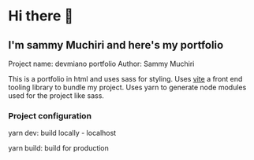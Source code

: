 # Hi there 👋

## I'm sammy Muchiri and here's my portfolio

Project name: devmiano portfolio
Author: Sammy Muchiri

This is a portfolio in html and uses sass for styling.
Uses [vite](https://vitejs.dev/) a front end tooling library to bundle my project.
Uses yarn to generate node modules used for the project like sass.

### Project configuration

yarn dev: build locally - localhost

yarn build: build for production

<!-- #### Copyright 2022 [devmiano]() -->
